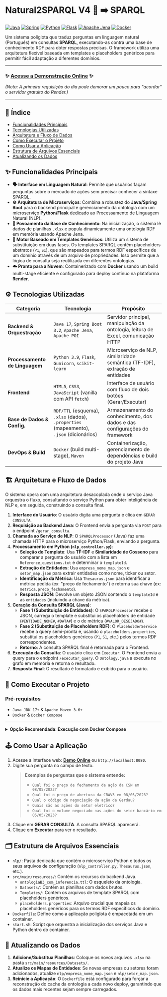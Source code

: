 # Natural2SPARQL V4 💬 ➡️ SPARQL

[![Java](https://img.shields.io/badge/Java-17-blue.svg?style=for-the-badge&logo=openjdk)](https://www.oracle.com/java/technologies/javase/jdk17-archive-downloads.html)
[![Spring](https://img.shields.io/badge/Spring_Boot-3.2-green.svg?style=for-the-badge&logo=spring)](https://spring.io/projects/spring-boot)
[![Python](https://img.shields.io/badge/Python-3.9-blue.svg?style=for-the-badge&logo=python)](https://www.python.org/downloads/release/python-390/)
[![Flask](https://img.shields.io/badge/Flask-black.svg?style=for-the-badge&logo=flask)](https://flask.palletsprojects.com/)
[![Apache Jena](https://img.shields.io/badge/Apache-Jena-orange.svg?style=for-the-badge&logo=apache)](https://jena.apache.org/)
[![Docker](https://img.shields.io/badge/Docker-gray.svg?style=for-the-badge&logo=docker)](https://www.docker.com/)

Um sistema poliglota que traduz perguntas em linguagem natural (Português) em consultas **SPARQL**, executando-as contra uma base de conhecimento RDF para obter respostas precisas. O framework utiliza uma arquitetura flexível baseada em templates e placeholders genéricos para permitir fácil adaptação a diferentes domínios.

---

### ✨ **[Acesse a Demonstração Online](https://natural2sparql-v4.onrender.com)** ✨

*(Nota: A primeira requisição do dia pode demorar um pouco para "acordar" o servidor gratuito do Render.)*

---

## 📜 Índice

*   [Funcionalidades Principais](#-funcionalidades-principais)
*   [Tecnologias Utilizadas](#-tecnologias-utilizadas)
*   [Arquitetura e Fluxo de Dados](#-arquitetura-e-fluxo-de-dados)
*   [Como Executar o Projeto](#-como-executar-o-projeto)
*   [Como Usar a Aplicação](#-como-usar-a-aplicação)
*   [Estrutura de Arquivos Essenciais](#-estrutura-de-arquivos-essenciais)
*   [Atualizando os Dados](#-atualizando-os-dados)

## ✨ Funcionalidades Principais

*   **🗣️ Interface em Linguagem Natural**: Permite que usuários façam perguntas sobre o mercado de ações sem precisar conhecer a sintaxe SPARQL.
*   **⚙️ Arquitetura de Microserviços**: Combina a robustez do **Java/Spring Boot** para o backend principal e gerenciamento da ontologia com um microserviço **Python/Flask** dedicado ao Processamento de Linguagem Natural (NLP).
*   **🧠 Povoamento da Base de Conhecimento**: Na inicialização, o sistema lê dados de planilhas `.xlsx` e popula dinamicamente uma ontologia RDF em memória usando Apache Jena.
*   **🧩 Motor Baseado em Templates Genéricos**: Utiliza um sistema de substituição em duas fases. Os templates SPARQL contêm placeholders abstratos (`P1`, `S1`), que são mapeados para termos RDF específicos de um domínio através de um arquivo de propriedades. Isso permite que a lógica de consulta seja reutilizada em diferentes ontologias.
*   **☁️ Pronto para a Nuvem**: Containerizado com **Docker** usando um build multi-stage eficiente e configurado para deploy contínuo na plataforma **Render**.

## ⚙️ Tecnologias Utilizadas

| Categoria                      | Tecnologia                                                                                             | Propósito                                                                          |
| ------------------------------ | ------------------------------------------------------------------------------------------------------ | ---------------------------------------------------------------------------------- |
| **Backend & Orquestração**     | `Java 17`, `Spring Boot 3.2`, `Apache Jena`, `Apache POI`                                              | Servidor principal, manipulação da ontologia, leitura de Excel, comunicação HTTP   |
| **Processamento de Linguagem** | `Python 3.9`, `Flask`, `Gunicorn`, `scikit-learn`                                                      | Microserviço de NLP, similaridade semântica (TF-IDF), extração de entidades        |
| **Frontend**                   | `HTML5`, `CSS3`, `JavaScript` (vanilla com API `fetch`)                                                | Interface de usuário com fluxo de dois botões (Gerar/Executar)                     |
| **Base de Dados & Config.**    | `RDF/TTL` (esquema), `.xlsx` (dados), `.properties` (mapeamento), `.json` (dicionários)                | Armazenamento do conhecimento, dos dados e das configurações do framework          |
| **DevOps & Build**             | `Docker` (build multi-stage), `Maven`                                                                  | Containerização, gerenciamento de dependências e build do projeto Java             |

## 🏗️ Arquitetura e Fluxo de Dados

O sistema opera com uma arquitetura desacoplada onde o serviço Java orquestra o fluxo, consultando o serviço Python para obter inteligência de NLP e, em seguida, construindo a consulta final.

1.  **Interface do Usuário**: O usuário digita uma pergunta e clica em `GERAR CONSULTA`.
2.  **Requisição ao Backend Java**: O Frontend envia a pergunta via `POST` para o endpoint `/gerar_consulta`.
3.  **Chamada ao Serviço de NLP**: O `SPARQLProcessor` (Java) faz uma chamada HTTP para o microserviço Python/Flask, enviando a pergunta.
4.  **Processamento em Python (`nlp_controller.py`)**:
    *   **Seleção do Template**: Usa **TF-IDF** e **Similaridade de Cosseno** para comparar a pergunta do usuário com a lista em `Reference_questions.txt` e determinar o `templateId`.
    *   **Extração de Entidades**: Usa `empresa_nome_map.json` e `setor_map.json` para extrair entidades como nome, ticker ou setor.
    *   **Identificação da Métrica**: Usa `Thesaurus.json` para identificar a métrica pedida (ex: "preço de fechamento") e retorna sua chave (ex: `metrica.preco_fechamento`).
    *   **Resposta JSON**: Devolve um objeto JSON contendo o `templateId` e as `entidades` (incluindo a chave da métrica).
5.  **Geração da Consulta SPARQL (Java)**:
    *   **Fase 1 (Substituição de Entidades)**: O `SPARQLProcessor` recebe o JSON, carrega o template e substitui os placeholders de entidade (`#ENTIDADE_NOME#`, `#DATA#`) e o de métrica (`#VALOR_DESEJADO#`).
    *   **Fase 2 (Substituição de Placeholders RDF)**: O `PlaceholderService` recebe a query semi-pronta e, usando o `placeholders.properties`, substitui os placeholders genéricos (`P1`, `S1`, etc.) pelos termos RDF correspondentes.
    *   **Retorno**: A consulta SPARQL final é retornada para o Frontend.
6.  **Execução da Consulta**: O usuário clica em `Executar`. O Frontend envia a query para o endpoint `/executar_query`. O `Ontology.java` a executa no grafo em memória e retorna o resultado.
7.  **Resposta Final**: O resultado é formatado e exibido para o usuário.

## 🚀 Como Executar o Projeto

### Pré-requisitos

*   `Java JDK 17+` & `Apache Maven 3.6+`
*   `Docker` & `Docker Compose`

---

<details>
<summary><strong>Opção Recomendada: Execução com Docker Compose</strong></summary>

A maneira mais fácil e que melhor simula o ambiente de produção é usar o `Dockerfile` que já está no projeto.

1.  **Clone o repositório:**
    ```bash
    git clone https://github.com/hebercastro79/Natural2SPARQL_V4.git
    cd Natural2SPARQL_V4
    ```

2.  **Construa a imagem Docker:**
    O `Dockerfile` multi-stage cuida do build do Java, da configuração do Python e da instalação de todas as dependências.
    ```bash
    docker build -t natural2sparql-v4 .
    ```

3.  **Execute o container:**
    Um script `start.sh` (executado pelo Dockerfile) se encarrega de iniciar os dois processos (Java e Python) dentro do container.
    ```bash
    docker run -p 8080:8080 -it natural2sparql-v4
    ```

4.  Acesse a aplicação em [**http://localhost:8080**](http://localhost:8080).

</details>

## 🕹️ Como Usar a Aplicação

1.  Acesse a interface web: [**Demo Online**](https://natural2sparql-v4.onrender.com) ou `http://localhost:8080`.
2.  Digite sua pergunta no campo de texto.
    > **Exemplos de perguntas que o sistema entende:**
    > *   `Qual foi o preço de fechamento da ação da CSN em 08/05/2023?`
    > *   `Qual foi o preço de abertura da CBAV3 em 08/05/2023?`
    > *   `Qual o código de negociação da ação da Gerdau?`
    > *   `Quais são as ações do setor eletrico?`
    > *   `Qual foi o volume negociado nas ações do setor bancário em 05/05/2023?`
3.  Clique em **GERAR CONSULTA**. A consulta SPARQL aparecerá.
4.  Clique em **Executar** para ver o resultado.

## 🗂️ Estrutura de Arquivos Essenciais

*   `nlp/`: Pasta dedicada que contém o microserviço Python e todos os seus arquivos de configuração (`nlp_controller.py`, `Thesaurus.json`, etc.).
*   `src/main/resources/`: Contém os recursos do backend Java.
    *   `ontologiaB3_com_inferencia.ttl`: O esqueleto da ontologia.
    *   `Datasets/`: Contém as planilhas com dados brutos.
    *   `Templates/`: Contém os arquivos de template SPARQL com placeholders genéricos.
    *   `placeholders.properties`: Arquivo crucial que mapeia os placeholders genéricos para os termos RDF específicos do domínio.
*   `Dockerfile`: Define como a aplicação poliglota é empacotada em um container.
*   `start.sh`: Script que orquestra a inicialização dos serviços Java e Python dentro do container.

## 🔄 Atualizando os Dados

1.  **Adicione/Substitua Planilhas**: Coloque os novos arquivos `.xlsx` na pasta `src/main/resources/Datasets/`.
2.  **Atualize os Mapas de Entidades**: Se novas empresas ou setores foram adicionados, atualize `nlp/empresa_nome_map.json` e `nlp/setor_map.json`.
3.  **Reinicie a Aplicação**: O `Dockerfile` está configurado para forçar a reconstrução do cache da ontologia a cada novo deploy, garantindo que os dados mais recentes sejam sempre carregados.